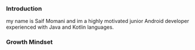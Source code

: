 ### **Introduction**
my name is Saif Momani and im a highly motivated junior Android developer experienced with Java and Kotlin languages.
### **Growth Mindset**
